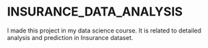 # INSURANCE_DATA_ANALYSIS
I made this project in my data science course.
It is related to detailed analysis and prediction in Insurance dataset.
